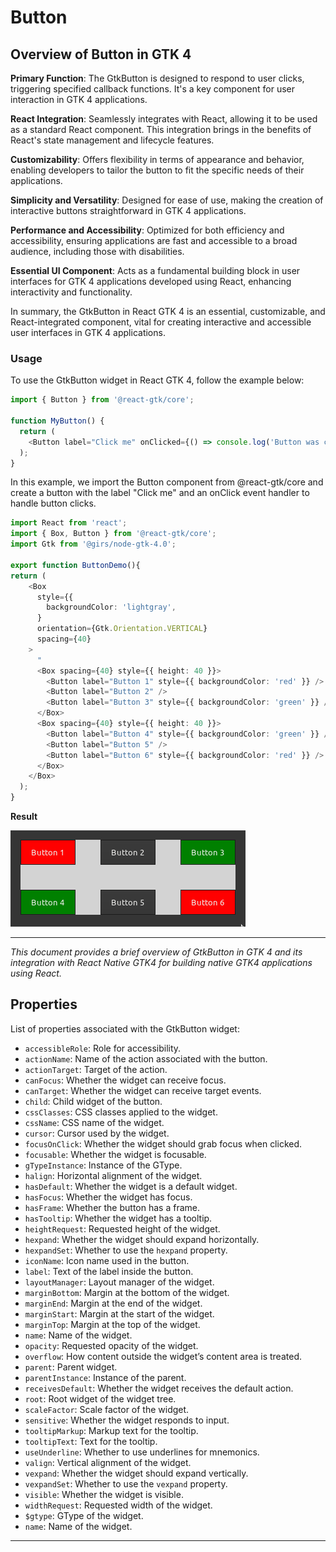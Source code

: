 # Button

## Overview of Button in GTK 4

**Primary Function**: The GtkButton is designed to respond to user clicks, triggering specified callback functions. It's a key component for user interaction in GTK 4 applications.

**React Integration**: Seamlessly integrates with React, allowing it to be used as a standard React component. This integration brings in the benefits of React's state management and lifecycle features.

**Customizability**: Offers flexibility in terms of appearance and behavior, enabling developers to tailor the button to fit the specific needs of their applications.

**Simplicity and Versatility**: Designed for ease of use, making the creation of interactive buttons straightforward in GTK 4 applications.

**Performance and Accessibility**: Optimized for both efficiency and accessibility, ensuring applications are fast and accessible to a broad audience, including those with disabilities.

**Essential UI Component**: Acts as a fundamental building block in user interfaces for GTK 4 applications developed using React, enhancing interactivity and functionality.

In summary, the GtkButton in React GTK 4 is an essential, customizable, and React-integrated component, vital for creating interactive and accessible user interfaces in GTK 4 applications.

### Usage

To use the GtkButton widget in React GTK 4, follow the example below:

```ts
import { Button } from '@react-gtk/core';

function MyButton() {
  return (
    <Button label="Click me" onClicked={() => console.log('Button was clicked!')} />
  );
}

```

In this example, we import the Button component from @react-gtk/core and create a button with the label "Click me" and an onClick event handler to handle button clicks.

```ts
import React from 'react';
import { Box, Button } from '@react-gtk/core';
import Gtk from '@girs/node-gtk-4.0';

export function ButtonDemo(){
return (
    <Box
      style={{
        backgroundColor: 'lightgray',
      }
      orientation={Gtk.Orientation.VERTICAL}
      spacing={40}
    >
      "
      <Box spacing={40} style={{ height: 40 }}>
        <Button label="Button 1" style={{ backgroundColor: 'red' }} />
        <Button label="Button 2" />
        <Button label="Button 3" style={{ backgroundColor: 'green' }} />
      </Box>
      <Box spacing={40} style={{ height: 40 }}>
        <Button label="Button 4" style={{ backgroundColor: 'green' }} />
        <Button label="Button 5" />
        <Button label="Button 6" style={{ backgroundColor: 'red' }} />
      </Box>
    </Box>
  );
}
```

**Result**

![](../../assets/button.png)

---

_This document provides a brief overview of GtkButton in GTK 4 and its integration with React Native GTK4 for building native GTK4 applications using React._

## Properties

List of properties associated with the GtkButton widget:

- `accessibleRole`: Role for accessibility.
- `actionName`: Name of the action associated with the button.
- `actionTarget`: Target of the action.
- `canFocus`: Whether the widget can receive focus.
- `canTarget`: Whether the widget can receive target events.
- `child`: Child widget of the button.
- `cssClasses`: CSS classes applied to the widget.
- `cssName`: CSS name of the widget.
- `cursor`: Cursor used by the widget.
- `focusOnClick`: Whether the widget should grab focus when clicked.
- `focusable`: Whether the widget is focusable.
- `gTypeInstance`: Instance of the GType.
- `halign`: Horizontal alignment of the widget.
- `hasDefault`: Whether the widget is a default widget.
- `hasFocus`: Whether the widget has focus.
- `hasFrame`: Whether the button has a frame.
- `hasTooltip`: Whether the widget has a tooltip.
- `heightRequest`: Requested height of the widget.
- `hexpand`: Whether the widget should expand horizontally.
- `hexpandSet`: Whether to use the `hexpand` property.
- `iconName`: Icon name used in the button.
- `label`: Text of the label inside the button.
- `layoutManager`: Layout manager of the widget.
- `marginBottom`: Margin at the bottom of the widget.
- `marginEnd`: Margin at the end of the widget.
- `marginStart`: Margin at the start of the widget.
- `marginTop`: Margin at the top of the widget.
- `name`: Name of the widget.
- `opacity`: Requested opacity of the widget.
- `overflow`: How content outside the widget’s content area is treated.
- `parent`: Parent widget.
- `parentInstance`: Instance of the parent.
- `receivesDefault`: Whether the widget receives the default action.
- `root`: Root widget of the widget tree.
- `scaleFactor`: Scale factor of the widget.
- `sensitive`: Whether the widget responds to input.
- `tooltipMarkup`: Markup text for the tooltip.
- `tooltipText`: Text for the tooltip.
- `useUnderline`: Whether to use underlines for mnemonics.
- `valign`: Vertical alignment of the widget.
- `vexpand`: Whether the widget should expand vertically.
- `vexpandSet`: Whether to use the `vexpand` property.
- `visible`: Whether the widget is visible.
- `widthRequest`: Requested width of the widget.
- `$gtype`: GType of the widget.
- `name`: Name of the widget.

---
